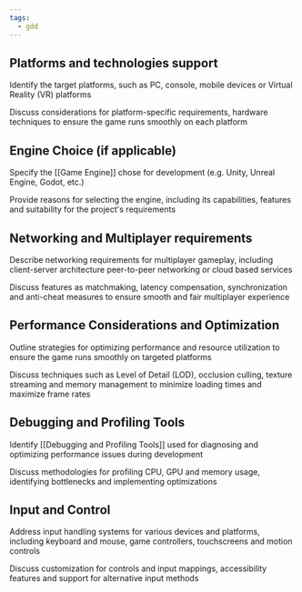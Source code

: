 ```yaml
---
tags:
  - gdd
---
```

## Platforms and technologies support

Identify the target platforms, such as PC, console, mobile devices or Virtual Reality (VR) platforms

Discuss considerations for platform-specific requirements, hardware techniques to ensure the game runs smoothly on each platform

## Engine Choice (if applicable)

Specify the [[Game Engine]] chose for development (e.g. Unity, Unreal Engine, Godot, etc.)

Provide reasons for selecting the engine, including its capabilities, features and suitability for the project's requirements

## Networking and Multiplayer requirements

Describe networking requirements for multiplayer gameplay, including client-server architecture peer-to-peer networking or cloud based services

Discuss features as matchmaking, latency compensation, synchronization and anti-cheat measures to ensure smooth and fair multiplayer experience

## Performance Considerations and Optimization

Outline strategies for optimizing performance and resource utilization to ensure the game runs smoothly on targeted platforms

Discuss techniques such as Level of Detail (LOD), occlusion culling, texture streaming and memory management to minimize loading times and maximize frame rates

## Debugging and Profiling Tools

Identify [[Debugging and Profiling Tools]] used for diagnosing and optimizing performance issues during development

Discuss methodologies for profiling CPU, GPU and memory usage, identifying bottlenecks and implementing optimizations

## Input and Control 
Address input handling systems for various devices and platforms, including keyboard and mouse, game controllers, touchscreens and motion controls

Discuss customization for controls and input mappings, accessibility features and support for alternative input methods


